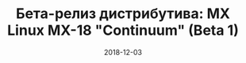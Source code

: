 ---
layout: post
title: "Бета-релиз дистрибутива: MX Linux MX-18 \"Continuum\" (Beta 1)"
date: 2018-12-03   
---
